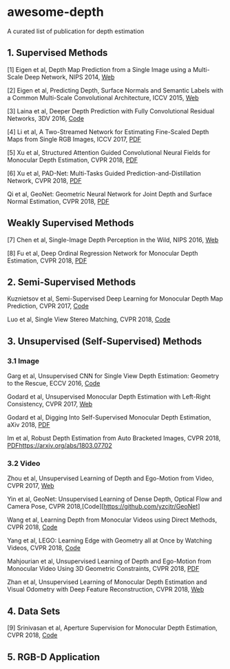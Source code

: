 # awesome-depth
A curated list of publication for depth estimation

## 1. Supervised Methods
[1] Eigen et al, Depth Map Prediction from a Single Image using a Multi-Scale Deep Network, NIPS 2014, [Web](https://cs.nyu.edu/~deigen/depth/)

[2] Eigen et al, Predicting Depth, Surface Normals and Semantic Labels with a Common Multi-Scale Convolutional Architecture, ICCV 2015, [Web](https://cs.nyu.edu/~deigen/dnl/)

[3] Laina et al, Deeper Depth Prediction with Fully Convolutional Residual Networks, 3DV 2016, [Code](https://github.com/iro-cp/FCRN-DepthPrediction
)

[4] Li et al, A Two-Streamed Network for Estimating Fine-Scaled Depth Maps from Single RGB Images, ICCV 2017, [PDF](http://arxiv.org/abs/1607.00730)

[5] Xu et al, Structured Attention Guided Convolutional Neural Fields for Monocular Depth Estimation, CVPR 2018, [PDF](https://arxiv.org/abs/1803.11029)

[6] Xu et al, PAD-Net: Multi-Tasks Guided Prediction-and-Distillation Network, CVPR 2018, [PDF](https://arxiv.org/abs/1805.04409)

Qi et al, GeoNet: Geometric Neural Network for Joint Depth and Surface Normal Estimation, CVPR 2018, [PDF](https://xjqi.github.io/geonet.pdf)


## Weakly Supervised Methods
[7] Chen et al, Single-Image Depth Perception in the Wild, NIPS 2016, [Web](http://www-personal.umich.edu/~wfchen/depth-in-the-wild/)

[8] Fu et al, Deep Ordinal Regression Network for Monocular Depth Estimation, CVPR 2018, [PDF](https://arxiv.org/abs/1806.02446)



## 2. Semi-Supervised Methods


Kuznietsov et al, Semi-Supervised Deep Learning for Monocular Depth Map Prediction, CVPR 2017, [Code](https://github.com/Yevkuzn/semodepth)

Luo et al, Single View Stereo Matching, CVPR 2018, [Code](https://github.com/lawy623/SVS)

## 3. Unsupervised (Self-Supervised) Methods
### 3.1 Image

Garg et al, Unsupervised CNN for Single View Depth Estimation: Geometry to the Rescue, ECCV 2016,  [Code](https://github.com/Ravi-Garg/Unsupervised_Depth_Estimation)

Godard et al, Unsupervised Monocular Depth Estimation with Left-Right Consistency, CVPR 2017, [Web](http://visual.cs.ucl.ac.uk/pubs/monoDepth/)



Godard et al, Digging Into Self-Supervised Monocular Depth Estimation, aXiv 2018, [PDF](https://arxiv.org/abs/1711.07933)

Im et al, Robust Depth Estimation from Auto Bracketed Images, CVPR 2018, [PDFhttps://arxiv.org/abs/1803.07702](https://arxiv.org/abs/1803.07702)

### 3.2 Video
Zhou et al, Unsupervised Learning of Depth and Ego-Motion from Video, CVPR 2017, [Web](https://people.eecs.berkeley.edu/~tinghuiz/projects/SfMLearner/)

Yin et al, GeoNet: Unsupervised Learning of Dense Depth, Optical Flow and Camera Pose, CVPR 2018,[Code][https://github.com/yzcjtr/GeoNet]

Wang et al, Learning Depth from Monocular Videos using Direct Methods, CVPR 2018, [Code](https://github.com/MightyChaos/LKVOLearner)

Yang et al, LEGO: Learning Edge with Geometry all at Once by Watching Videos, CVPR 2018, [Code](https://github.com/zhenheny/LEGO)

Mahjourian et al, Unsupervised Learning of Depth and Ego-Motion from Monocular Video
Using 3D Geometric Constraints, CVPR 2018, [PDF](https://arxiv.org/abs/1802.05522)

Zhan et al, Unsupervised Learning of Monocular Depth Estimation and Visual Odometry
with Deep Feature Reconstruction, CVPR 2018, [Web](https://github.com/Huangying-Zhan/Depth-VO-Feat)



## 4. Data Sets

[9] Srinivasan et al, Aperture Supervision for Monocular Depth Estimation, CVPR 2018, [Code](https://github.com/google/aperture_supervision)


## 5. RGB-D Application
